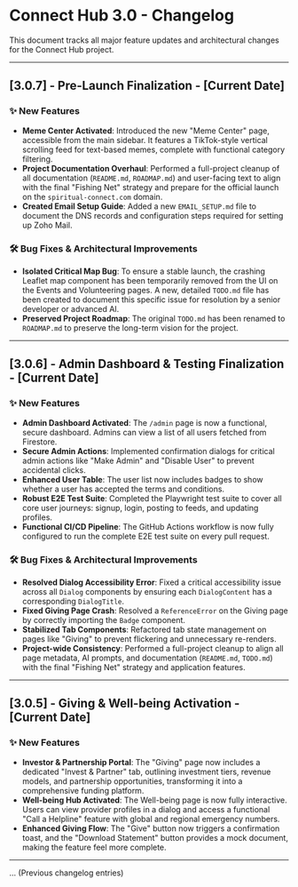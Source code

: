 # Connect Hub 3.0 - Changelog

This document tracks all major feature updates and architectural changes for the Connect Hub project.

---

## [3.0.7] - Pre-Launch Finalization - [Current Date]
### ✨ New Features
- **Meme Center Activated**: Introduced the new "Meme Center" page, accessible from the main sidebar. It features a TikTok-style vertical scrolling feed for text-based memes, complete with functional category filtering.
- **Project Documentation Overhaul**: Performed a full-project cleanup of all documentation (`README.md`, `ROADMAP.md`) and user-facing text to align with the final "Fishing Net" strategy and prepare for the official launch on the `spiritual-connect.com` domain.
- **Created Email Setup Guide**: Added a new `EMAIL_SETUP.md` file to document the DNS records and configuration steps required for setting up Zoho Mail.

### 🛠️ Bug Fixes & Architectural Improvements
- **Isolated Critical Map Bug**: To ensure a stable launch, the crashing Leaflet map component has been temporarily removed from the UI on the Events and Volunteering pages. A new, detailed `TODO.md` file has been created to document this specific issue for resolution by a senior developer or advanced AI.
- **Preserved Project Roadmap**: The original `TODO.md` has been renamed to `ROADMAP.md` to preserve the long-term vision for the project.

---

## [3.0.6] - Admin Dashboard & Testing Finalization - [Current Date]
### ✨ New Features
- **Admin Dashboard Activated**: The `/admin` page is now a functional, secure dashboard. Admins can view a list of all users fetched from Firestore.
- **Secure Admin Actions**: Implemented confirmation dialogs for critical admin actions like "Make Admin" and "Disable User" to prevent accidental clicks.
- **Enhanced User Table**: The user list now includes badges to show whether a user has accepted the terms and conditions.
- **Robust E2E Test Suite**: Completed the Playwright test suite to cover all core user journeys: signup, login, posting to feeds, and updating profiles.
- **Functional CI/CD Pipeline**: The GitHub Actions workflow is now fully configured to run the complete E2E test suite on every pull request.

### 🛠️ Bug Fixes & Architectural Improvements
- **Resolved Dialog Accessibility Error**: Fixed a critical accessibility issue across all `Dialog` components by ensuring each `DialogContent` has a corresponding `DialogTitle`.
- **Fixed Giving Page Crash**: Resolved a `ReferenceError` on the Giving page by correctly importing the `Badge` component.
- **Stabilized Tab Components**: Refactored tab state management on pages like "Giving" to prevent flickering and unnecessary re-renders.
- **Project-wide Consistency**: Performed a full-project cleanup to align all page metadata, AI prompts, and documentation (`README.md`, `TODO.md`) with the final "Fishing Net" strategy and application features.

---

## [3.0.5] - Giving & Well-being Activation - [Current Date]
### ✨ New Features
- **Investor & Partnership Portal**: The "Giving" page now includes a dedicated "Invest & Partner" tab, outlining investment tiers, revenue models, and partnership opportunities, transforming it into a comprehensive funding platform.
- **Well-being Hub Activated**: The Well-being page is now fully interactive. Users can view provider profiles in a dialog and access a functional "Call a Helpline" feature with global and regional emergency numbers.
- **Enhanced Giving Flow**: The "Give" button now triggers a confirmation toast, and the "Download Statement" button provides a mock document, making the feature feel more complete.

---
... (Previous changelog entries)
